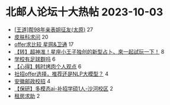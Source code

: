 # 北邮人论坛十大热帖 2023-10-03

- [[王道]帮98年亲表姐征友(太原)](https://bbs.byr.cn/article/Friends/2045742) 27
- [皮肤科求问](https://bbs.byr.cn/article/Talking/6401826) 20
- [offer求比较 星网&amp;卫通](https://bbs.byr.cn/article/Job/2196544) 17
- [【转】超神准！星座小王子独创的新型占卜、來一起試玩一下！](https://bbs.byr.cn/article/Constellations/326533) 8
- [学校有足球群吗](https://bbs.byr.cn/article/Football/810050065) 6
- [【心得】韩时烤肉个人观点](https://bbs.byr.cn/article/Food/525089) 6
- [社招offer选择，推荐还是NLP大模型？](https://bbs.byr.cn/article/WorkLife/1204937) 4
- [安徽邮政校招](https://bbs.byr.cn/article/Anhui/324028) 4
- [【保研】多模态ai-补招学硕1人-沙河校区](https://bbs.byr.cn/article/AimGraduate/1227157) 2
- [租房求助](https://bbs.byr.cn/article/Home/136676) 2


